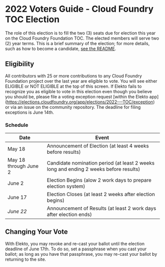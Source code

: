 # 2022 Voters Guide - Cloud Foundry TOC Election

The role of this election is to fill the two (3) seats due for election this year on the Cloud Foundry Foundation TOC. The elected members will serve two (2) year terms.
This is a brief summary of the election; for more details, such as how to become a candidate, [see the README](https://github.com/cloudfoundry/community/tree/main/toc/elections/2022#readme).

## Eligibility

All contributors with 25 or more contributions to any Cloud Foundry Foundation project over the last year are eligible to vote.  You will see either ELIGIBLE or NOT ELIGIBLE at the top of this screen. If Elekto fails to recognize you as eligible to vote in this election even though you believe you should be, please file a voting exception request [within the Elekto app] (https://elections.cloudfoundry.org/app/elections/2022---TOC/exception) or via an issue on the community repository. The deadline for filing exceptions is June 14th.


### Schedule

| Date                       | Event                    |
| -------------------------- | ------------------------ |
| May 18                   | Announcement of Election (at least 4 weeks before results) |
| May 18 through June 2  | Candidate nomination period (at least 2 weeks long and ending 2 weeks before results) |
| June 2     | Election Begins (alow 2 work days to prepare election system) |
| June 17     | Election Closes (at least 2 weeks after election begins) |
| *June 22*   | Announcement of Results (at least 2 work days after election ends) |

## Changing Your Vote

With Elekto, you may revoke and re-cast your ballot until the election deadline of June 17th.  To do so, set a passphrase when you cast your ballot; as long as you have that passphrase, you may re-cast your ballot by returning to the site.

